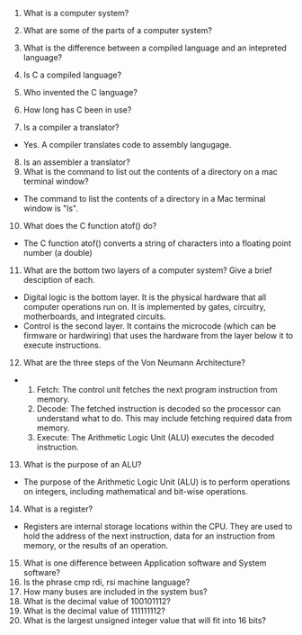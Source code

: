 1. What is a computer system?
2. What are some of the parts of a computer system?
3. What is the difference between a compiled language and an intepreted language?
4. Is C a compiled language?
5. Who invented the C language?
6. How long has C been in use?

7. Is a compiler a translator?
- Yes. A compiler translates code to assembly langugage.
8. Is an assembler a translator?
9. What is the command to list out the contents of a directory on a mac terminal window?
- The command to list the contents of a directory in a Mac terminal window is "ls".
10. What does the C function atof() do?
- The C function atof() converts a string of characters into a floating point number (a double)
11. What are the bottom two layers of a computer system? Give a brief desciption of each.
- Digital logic is the bottom layer. It is the physical hardware that all computer operations run on. It is implemented by gates, circuitry, motherboards, and integrated circuits.
- Control is the second layer. It contains the microcode (which can be firmware or hardwiring) that uses the hardware from the layer below it to execute instructions.
12. What are the three steps of the Von Neumann Architecture?
- 1. Fetch: The control unit fetches the next program instruction from memory.
  2. Decode: The fetched instruction is decoded so the processor can understand what to do. This may include fetching required data from memory.
  3. Execute: The Arithmetic Logic Unit (ALU) executes the decoded instruction.
13. What is the purpose of an ALU?
- The purpose of the Arithmetic Logic Unit (ALU) is to perform operations on integers, including mathematical and bit-wise operations.
14. What is a register?
- Registers are internal storage locations within the CPU. They are used to hold the address of the next instruction, data for an instruction from memory, or the results of an operation.
15. What is one difference between Application software and System software?
16. Is the phrase cmp rdi, rsi machine language?
17. How many buses are included in the system bus?
18. What is the decimal value of 100101112?
19. What is the decimal value of 111111112?
20. What is the largest unsigned integer value that will fit into 16 bits?
